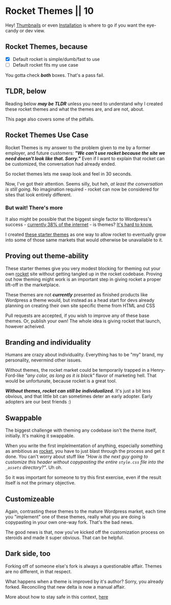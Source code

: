 # Rocket Themes || 10

Hey! [Thumbnails](/rocket-themes/all/thumbnails/) or even [Installation](/rocket-themes/all/installation/) is where to go if you want the eye-candy or dev view.

## Rocket Themes, because

- [x] Default rocket is simple/dumb/fast to use
- [ ] Default rocket fits my use case

You gotta check _**both**_ boxes. That's a pass fail.

## TLDR, below

Reading below _**may be TLDR**_ unless you need to understand why I created these rocket themes and what the themes are, and are not, about.

This page also covers some of the pitfalls.

## Rocket Themes Use Case

Rocket Themes is my answer to the problem given to me by a former employer, and future customers: _**"We can't use rocket because the site we need doesn't look like that. Sorry."**_ Even if I want to explain that rocket can be customized, the conversation had already ended.

So rocket themes lets me swap look and feel in 30 seconds. 

Now, I've got their attention. Seems silly, but heh, _at least the conversation is still going_. No imagination required - rocket can now be considered for sites that look entirely different.

### But wait! There's more

It also might be possible that the biggest single factor to Wordpress's success - [currently 38% of the internet](https://kinsta.com/wordpress-market-share/) - is themes? [It's hard to know.](https://en.wikipedia.org/wiki/WordPress#History) 

I created [these starter themes](/rocket-themes/all/thumbnails/) as one way to allow rocket to eventually grow into some of those same markets that would otherwise be unavailable to it.

## Proving out theme-ability

These starter themes give you very modest blocking for theming out your own [rocket](https://rocket.modern-web.dev/) site without getting tangled up in the rocket codebase. Proving out how theming might work is an important step in giving rocket a proper lift-off in the marketplace.

These themes are not _**currently**_ presented as finished products like Wordpress a theme would, but instead as a head start for devs already planning on creating their own site specific theme from HTML and CSS

Pull requests are accepted, if you wish to improve any of these base themes. Or, publish your own! The whole idea is giving rocket that launch, however acheived.

## Branding and individuality

Humans are crazy about individuality. Everything has to be "my" brand, my personality, nevermind other issues.

Without themes, the rocket market could be temporarily trapped in a Henry-Ford-like _"any color, as long as it is black"_ flavor of marketing hell. That would be unfortunate, because rocket is a great tool.

_**Without themes, rocket can still be individualized.**_ It's just a bit less obvious, and that little bit can sometimes deter an early adopter. Early adopters are our best friends :)

## Swappable

The biggest challenge with theming any codebase isn't the theme itself, initially. It's making it swappable.

When you write the first implelmentation of anything, especially something as ambitious as [rocket](https://rocket.modern-web.dev/), you have to just blast through the process and get it done. You can't worry about stuff like _"How is the next guy going to customize this header without copypasting the entire `style.css` file into the `_assets` directory?"_. Uh oh.

So it was important for someone to try this first exercise, even if the result itself is not the primary objective.

## Customizeable

Again, contrasting these themes to the mature Wordpress market, each time you "implement" one of these themes, really what you are doing is copypasting in your own one-way fork. That's the bad news.

The good news is that, now you've kicked off the customization process on steroids and made it super obvious. That can be helpful.

## Dark side, too

Forking off of someone else's fork is always a questionable affair. Themes are no different, in that respect.

What happens when a theme is improved by it's author? Sorry, you already forked. Reconciling that new delta is now a manual affair.

More about how to stay safe in this context, [here](/rocket-themes/all/3areas/#careful-delination-of-theme-vs-rocket-files)
